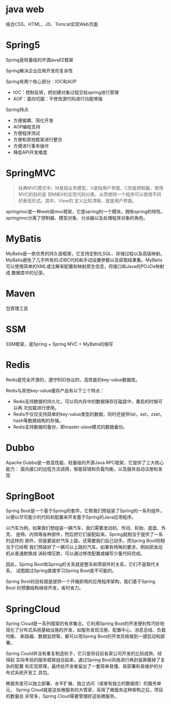 # java web

结合CSS、HTML、JS、Tomcat实现Web页面

# Spring5

Spring是轻量级的开源javaEE框架

Spring解决企业应用开发的复杂性

Spring有两个核心部分：IOC和AOP

- IOC：控制反转，把创建对象过程交给spring进行管理
- AOP：面向切面：不修改源代码进行功能增强

Spring特点

- 方便接耦、简化开发
- AOP编程支持
- 方便程序测试
- 方便和其他框架进行整合
- 方便进行事务操作
- 降低API开发难度

# SpringMVC

> 经典MVC模式中，M是指业务模型，V是指用户界面，C则是控制器，使用MVC的目的是
> 将M和V的实现代码分离，从而使同一个程序可以使用不同的表现形式。其中，View的
> 定义比较清晰，就是用户界面。

springmvc是一种web层mvc框架，它是spring的一个模块，拥有spring的特性。
springmvc分离了控制器、模型对象、分派器以及处理程序对象的角色。

# MyBatis

MyBatis是一款优秀的持久层框架，它支持定制化SQL、存储过程以及高级映射。
MyBatis避免了几乎所有的JDBC代码和手动设置参数以及获取结果集。MyBatis
可以使用简单的XML或注解来配置和映射原生信息，将接口和Java的POJOs映射成
数据库中的记录。

# Maven

包管理工具

# SSM

SSM框架，是Spring + Spring MVC + MyBatis的缩写

# Redis

Redis是完全开源的，遵守BSD协议的，高性能的key-value数据库。

Redis与其他key-value缓存产品有以下三个特点：

- Redis支持数据的持久化，可以将内存中的数据保存在磁盘中，重启的时候可以再
  次加载进行使用。
- Redis不仅仅支持简单的key-value类型的数据，同时还提供list，set，zset，
  hash等数据结构的存储。
- Redis支持数据的备份，即master-slave模式的数据备份。

# Dubbo

Apache Dubbo是一款高性能、轻量级的开源Java RPC框架，它提供了三大核心能力：
面向接口的远程方法调用，智能容错和负载均衡，以及服务自动注册和发现

# SpringBoot

Spring Boot是一个基于Spring的套件，它帮我们预组装了Spring的一系列组件，
以便以尽可能少的代码和配置来开发基于Spring的Java应用程序。

以汽车为例，如果我们想组装一辆汽车，我们需要发动机、传动、轮胎、底盘、外壳、
座椅、内饰等各种部件，然后把它们装配起来。Spring就相当于提供了一系列这样的
部件，但是要装好汽车上路，还需要我们自己动手。而Spring Boot则相当于已经帮
我们预装好了一辆可以上路的汽车，如果有特殊的要求，例如把发动机从普通款换成
涡轮增压款，可以通过修改配置或编写少量代码完成。

因此，Spring Boot和Spring的关系就是整车和零部件的关系，它们不是取代关系，
试图跳过Spring直接学习Spring Boot是不可能的。

Spring Boot的目标就是提供一个开箱即用的应用程序架构，我们基于Spring Boot
的预置结构继续开发，省时省力。

# SpringCloud

Spring Cloud是一系列框架的有序集合。它利用Spring Boot的开发便利性巧妙地
简化了分布式系统基础设施的开发，如服务发现注册、配置中心、消息总线、负载均衡、
断路器、数据监控等，都可以用Spring Boot的开发风格做到一键启动和部署。

Spring Could并没有重复制造轮子，它只是将目前各家公司开发的比较成熟、经得起
实际考验的服务框架组合起来，通过Spring Boot风格进行再封装屏蔽掉了复杂的配置
和实现原理，最终给开发者留出了一套简单易懂、易部署和易维护的分布式系统开发工
具包。

微服务是可以独立部署、水平扩展、独立访问（或者有独立的数据库）的服务单元，
Spring Cloud就是这些微服务的大管家，采用了微服务这种架构之后，项目的数量会
非常多，Spring Cloud需要管理好这些微服务。

